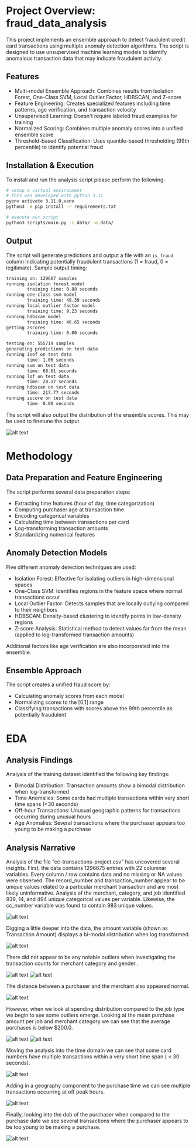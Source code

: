 # Project Overview: fraud_data_analysis
This project implements an ensemble approach to detect fraudulent credit card transactions using multiple anomaly detection algorithms. The script is designed to use unsupervised machine learning models to identify anomalous transaction data that may indicate fraudulent activity.

## Features
- Multi-model Ensemble Approach: Combines results from Isolation Forest, One-Class SVM, Local Outlier Factor, HDBSCAN, and Z-score
- Feature Engineering: Creates specialized features including time patterns, age verification, and transaction velocity
- Unsupervised Learning: Doesn't require labeled fraud examples for training
- Normalized Scoring: Combines multiple anomaly scores into a unified ensemble score
- Threshold-based Classification: Uses quantile-based thresholding (99th percentile) to identify potential fraud


## Installation & Execution
To install and run the analysis script please perform the following:

```bash
# setup a virtual environment
# this was developed with python 3.11
pyenv activate 3.11.0.venv
python3 -m pip install -r requirements.txt

# execute our script
python3 scripts/main.py -i data/ -o data/
```

## Output
The script will generate predictions and output a file with an `is_fraud` column indicating potentially fraudulent transactions (1 = fraud, 0 = legitimate). Sample output timing:

```bash
training on: 129667 samples
running isolation forest model
        training time: 0.88 seconds
running one-class svm model
        training time: 49.39 seconds
running local outlier factor model
        training time: 9.23 seconds
running hdbscan model
        training time: 46.65 seconds
getting zscores
        training time: 0.00 seconds

testing on: 555719 samples
generating predictions on test data
running isof on test data
        time: 1.06 seconds
running svm on test data
        time: 68.61 seconds
running lof on test data
        time: 20.17 seconds
running hdbscan on test data
        time: 217.77 seconds
running zscore on test data
        time: 0.00 seconds

```

The script will also output the distribution of the ensemble scores. This may be used to finetune the output. 

![alt text](images/image-10.png)

# Methodology
## Data Preparation and Feature Engineering
The script performs several data preparation steps:
- Extracting time features (hour of day, time categorization)
- Computing purchaser age at transaction time
- Encoding categorical variables
- Calculating time between transactions per card
- Log-transforming transaction amounts
- Standardizing numerical features

## Anomaly Detection Models
Five different anomaly detection techniques are used:
- Isolation Forest: Effective for isolating outliers in high-dimensional spaces
- One-Class SVM: Identifies regions in the feature space where normal transactions occur
- Local Outlier Factor: Detects samples that are locally outlying compared to their neighbors
- HDBSCAN: Density-based clustering to identify points in low-density regions
- Z-score Analysis: Statistical method to detect values far from the mean (applied to log-transformed transaction amounts)

Additional factors like age verification are also incorporated into the ensemble.

## Ensemble Approach
The script creates a unified fraud score by:
- Calculating anomaly scores from each model
- Normalizing scores to the [0,1] range
- Classifying transactions with scores above the 99th percentile as potentially fraudulent

# EDA
## Analysis Findings
Analysis of the training dataset identified the following key findings:
- Bimodal Distribution: Transaction amounts show a bimodal distribution when log-transformed
- Time Anomalies: Some cards had multiple transactions within very short time spans (<30 seconds)
- Off-hour Transactions: Unusual geographic patterns for transactions occurring during unusual hours
- Age Anomalies: Several transactions where the purchaser appears too young to be making a purchase

## Analysis Narrative
Analysis of the file “cc-transactions-project.csv” has uncovered several insights. First, the data contains 1296675 entries with 22 columnar variables. Every column / row contains data and no missing or NA values were observed. The record_number and transaction_number appear to be unique values related to a particular merchant transaction and are most likely uninformative. Analysis of the merchant, category, and job identified 939, 14, and 494 unique categorical values per variable. Likewise, the cc_number variable was found to contain 983 unique values.

![alt text](images\image.png)

Digging a little deeper into the data, the amount variable (shown as Transaction Amount) displays a bi-modal distribution when log transformed. 

![alt text](images\image-1.png)

There did not appear to be any notable outliers when investigating the transaction counts for merchant category and gender .

![alt text](images\image-2.png)
![alt text](images\image-3.png)

The distance between a purchaser and the merchant also appeared normal. 

![alt text](images\image-4.png)

However, when we look at spending distribution compared to the job type we begin to see some outliers emerge. Looking at the mean purchase amount per job and merchant category we can see that the average purchases is below $200.0.

![alt text](images\image-5.png)
![alt text](images\image-6.png)

Moving the analysis into the time domain we can see that some card numbers have multiple transactions within a very short time span ( < 30 seconds).


![alt text](images\image-7.png)

Adding in a geography component to the purchase time we can see multiple transactions occurring at off peak hours. 

![alt text](images\image-8.png)

Finally, looking into the dob of the purchaser when compared to the purchase date we see several transactions where the purchaser appears to be too young to be making a purchase. 

![alt text](images\image-9.png)

